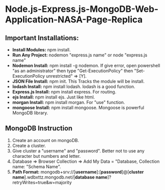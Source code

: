 # Node.js-Express.js-MongoDB-Web-Application-NASA-Page-Replica

**Important Installations:**
--------------------------------------
- **Install Modules:** npm install. 
- **Run Any Project:** nodemon "express.js name" or node "express.js name"
- **Nodemon Install:** npm install -g nodemon. If give error, open powershell "as an administrator" then type "Get-ExecutionPolicy" then "Set-ExecutionPolicy unrestricted" => [Y].
- **JSON File Install:** npm init. This Tracks the module will be install.
- **lodash Install:** npm install lodash. lodash is a good function.
- **Express.js Install:** npm install express. For routing.
- **ejs Install:** npm install ejs. Just like html.
- **morgan Install:** npm install morgan. For "use" function. 
- **mongoose Install:** npm install mongoose. Mongoose is powerful MongoDB library.

MongoDB Instruction
-----------------------------------------------------
1. Create an account on mongoDB.
2. Create a cluster.
3. Give cluster a "username" and "password". Better not to use any character but numbers and letter.
4. Database => Browser Collection => Add My Data = "Database, Collection name: "Schema Name".
5. **Path Format:** mongodb+srv://[**username**]:[**password**]@[**cluster name**].wdbxttz.mongodb.net/[**database name**]?retryWrites=true&w=majority
